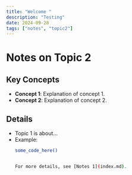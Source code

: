 ```yaml
---
title: "Welcome "
description: "Testing"
date: 2024-09-28
tags: ["notes", "topic2"]
---
```


# Notes on Topic 2

## Key Concepts
- **Concept 1**: Explanation of concept 1.
- **Concept 2**: Explanation of concept 2.

## Details
- Topic 1 is about...
- Example:
  ```bash
  some_code_here()


  For more details, see [Notes 1](index.md).